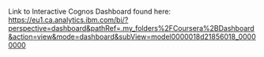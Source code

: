 Link to Interactive Cognos Dashboard found here:
https://eu1.ca.analytics.ibm.com/bi/?perspective=dashboard&pathRef=.my_folders%2FCoursera%2BDashboard&action=view&mode=dashboard&subView=model0000018d21856018_00000000
